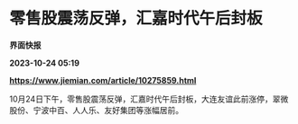 # 零售股震荡反弹，汇嘉时代午后封板
**界面快报**

**2023-10-24 05:19**

**https://www.jiemian.com/article/10275859.html**

10月24日下午，零售股震荡反弹，汇嘉时代午后封板，大连友谊此前涨停，翠微股份、宁波中百、人人乐、友好集团等涨幅居前。